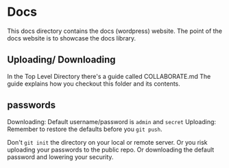 # Docs

This docs directory contains the docs (wordpress) website. 
The point of the docs website is to showcase the docs library.
 
## Uploading/ Downloading

In the Top Level Directory there's a guide called COLLABORATE.md
The guide explains how you checkout this folder and its contents.

## passwords

Downloading: Default username/password is `admin` and `secret`
Uploading: Remember to restore the defaults before you `git push`.

Don't `git init` the directory on your local or remote server. 
Or you risk uploading your passwords to the public repo.
Or downloading the default password and lowering your security. 






